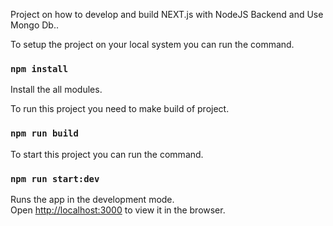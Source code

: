 Project on how to develop and build NEXT.js with NodeJS Backend and Use Mongo Db.. 

To setup the project on your local system you can run the command.
### `npm install`
Install the all modules.

To run this project you need to make build of project.
### `npm run build`


To start this project you can run  the command. 

### `npm run start:dev`
Runs the app in the development mode.\
Open [http://localhost:3000](http://localhost:3000) to view it in the browser.



